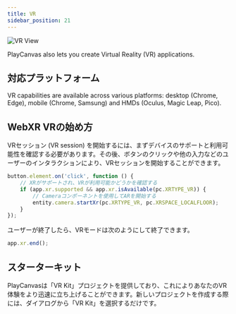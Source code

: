 ```yaml
---
title: VR
sidebar_position: 21
---
```


![VR View](/images/user-manual/xr/vr-view.png)

PlayCanvas also lets you create Virtual Reality (VR) applications.

## 対応プラットフォーム

VR capabilities are available across various platforms: desktop (Chrome, Edge), mobile (Chrome, Samsung) and HMDs (Oculus, Magic Leap, Pico).

## WebXR VRの始め方

VRセッション (VR session) を開始するには、まずデバイスのサポートと利用可能性を確認する必要があります。その後、ボタンのクリックや他の入力などのユーザーのインタラクションにより、VRセッションを開始することができます。

```javascript
button.element.on('click', function () {
    // XRがサポートされ、VRが利用可能かどうかを確認する
    if (app.xr.supported && app.xr.isAvailable(pc.XRTYPE_VR)) {
        // Cameraコンポーネントを使用してARを開始する
        entity.camera.startXr(pc.XRTYPE_VR, pc.XRSPACE_LOCALFLOOR);
    }
});
```

ユーザーが終了したら、VRモードは次のようにして終了できます。

```javascript
app.xr.end();
```

## スターターキット

PlayCanvasは「VR Kit」プロジェクトを提供しており、これによりあなたのVR体験をより迅速に立ち上げることができます。新しいプロジェクトを作成する際には、ダイアログから「VR Kit」を選択するだけです。
